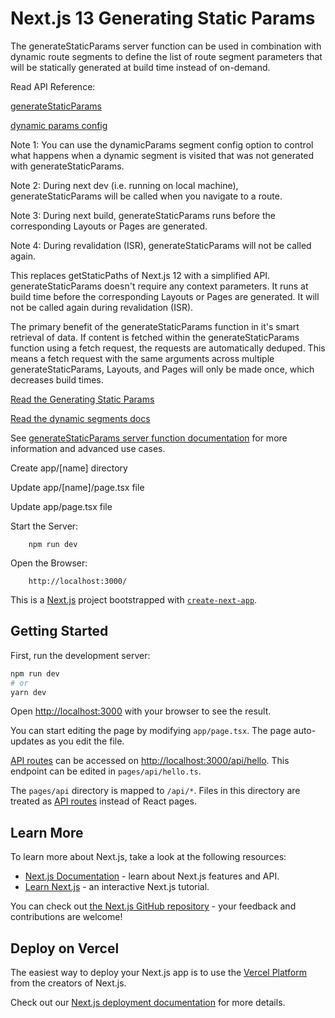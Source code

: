# Next.js 13 Generating Static Params

The generateStaticParams server function can be used in combination with dynamic route segments to define the list of route segment parameters that will be statically generated at build time instead of on-demand.

Read API Reference:

[generateStaticParams](https://nextjs.org/docs/app/api-reference/functions/generate-static-params)

[dynamic params config](https://nextjs.org/docs/app/api-reference/file-conventions/route-segment-config#dynamicparams)

Note 1: You can use the dynamicParams segment config option to control what happens when a dynamic segment is visited that was not generated with generateStaticParams.

Note 2: During next dev (i.e. running on local machine), generateStaticParams will be called when you navigate to a route.

Note 3: During next build, generateStaticParams runs before the corresponding Layouts or Pages are generated.

Note 4: During revalidation (ISR), generateStaticParams will not be called again.

This replaces getStaticPaths of Next.js 12 with a simplified API. generateStaticParams doesn't require any context parameters. It runs at build time before the corresponding Layouts or Pages are generated. It will not be called again during revalidation (ISR).

The primary benefit of the generateStaticParams function in it's smart retrieval of data. If content is fetched within the generateStaticParams function using a fetch request, the requests are automatically deduped. This means a fetch request with the same arguments across multiple generateStaticParams, Layouts, and Pages will only be made once, which decreases build times.

[Read the Generating Static Params](https://beta.nextjs.org/docs/data-fetching/generating-static-params)

[Read the dynamic segments docs](https://beta.nextjs.org/docs/routing/defining-routes#dynamic-segments)

See [generateStaticParams server function documentation](https://beta.nextjs.org/docs/api-reference/generate-static-params) for more information and advanced use cases.

Create app/[name] directory

Update app/[name]/page.tsx file

Update app/page.tsx file

Start the Server:

        npm run dev

Open the Browser:

        http://localhost:3000/

This is a [Next.js](https://nextjs.org/) project bootstrapped with [`create-next-app`](https://github.com/vercel/next.js/tree/canary/packages/create-next-app).

## Getting Started

First, run the development server:

```bash
npm run dev
# or
yarn dev
```

Open [http://localhost:3000](http://localhost:3000) with your browser to see the result.

You can start editing the page by modifying `app/page.tsx`. The page auto-updates as you edit the file.

[API routes](https://nextjs.org/docs/api-routes/introduction) can be accessed on [http://localhost:3000/api/hello](http://localhost:3000/api/hello). This endpoint can be edited in `pages/api/hello.ts`.

The `pages/api` directory is mapped to `/api/*`. Files in this directory are treated as [API routes](https://nextjs.org/docs/api-routes/introduction) instead of React pages.

## Learn More

To learn more about Next.js, take a look at the following resources:

- [Next.js Documentation](https://nextjs.org/docs) - learn about Next.js features and API.
- [Learn Next.js](https://nextjs.org/learn) - an interactive Next.js tutorial.

You can check out [the Next.js GitHub repository](https://github.com/vercel/next.js/) - your feedback and contributions are welcome!

## Deploy on Vercel

The easiest way to deploy your Next.js app is to use the [Vercel Platform](https://vercel.com/new?utm_medium=default-template&filter=next.js&utm_source=create-next-app&utm_campaign=create-next-app-readme) from the creators of Next.js.

Check out our [Next.js deployment documentation](https://nextjs.org/docs/deployment) for more details.
